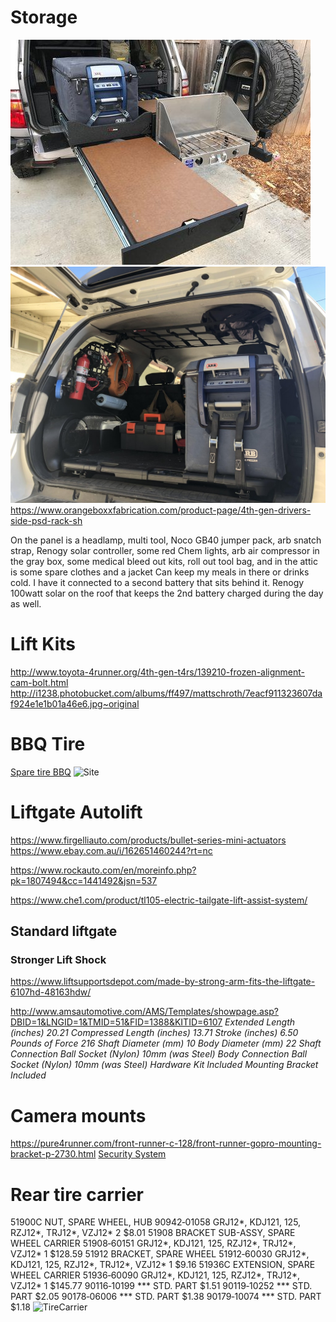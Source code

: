<!-- TITLE: Mods -->
<!-- SUBTITLE: A quick summary of Mods -->
# Storage
![Img 20180225 Wa 0000](/uploads/img-20180225-wa-0000.jpg "Img 20180225 Wa 0000")
![Trunk 4 Runner](/uploads/trunk-4-runner.jpg "Trunk 4 Runner")
https://www.orangeboxxfabrication.com/product-page/4th-gen-drivers-side-psd-rack-sh

On the panel is a headlamp, multi tool, Noco GB40 jumper pack, arb snatch strap, Renogy solar controller, some red Chem lights, arb air compressor in the gray box, some medical bleed out kits, roll out tool bag, and in the attic is some spare clothes and a jacket
Can keep my meals in there or drinks cold. I have it connected to a second battery that sits behind it. Renogy 100watt solar on the roof that keeps the 2nd battery charged during the day as well.
# Lift Kits
http://www.toyota-4runner.org/4th-gen-t4rs/139210-frozen-alignment-cam-bolt.html
http://i1238.photobucket.com/albums/ff497/mattschroth/7eacf911323607daf924e1e1b01a46e6.jpg~original
# BBQ Tire
[Spare tire BBQ](https://www.frontrunneroutfitters.com/en/us/front-runner-spare-tire-mount-braai-bbq-grate.html)
![Site](https://lh6.googleusercontent.com/KiS28pt63O3_HQB5iwcKcAxO-tUQq0DzsMcN5422o-Z2dxe3WeAQFS5wUk_QB8-oMdQQIhUWFkiwYr_HcgkQ=w1920-h949-rw)

# Liftgate Autolift
https://www.firgelliauto.com/products/bullet-series-mini-actuators
https://www.ebay.com.au/i/162651460244?rt=nc

https://www.rockauto.com/en/moreinfo.php?pk=1807494&cc=1441492&jsn=537


https://www.che1.com/product/tl105-electric-tailgate-lift-assist-system/

## Standard liftgate
### Stronger Lift Shock
https://www.liftsupportsdepot.com/made-by-strong-arm-fits-the-liftgate-6107hd-48163hdw/


http://www.amsautomotive.com/AMS/Templates/showpage.asp?DBID=1&LNGID=1&TMID=51&FID=1388&KITID=6107
*Extended Length (inches)	20.21
Compressed Length (inches)	13.71
Stroke (inches)	6.50
Pounds of Force	216
Shaft Diameter (mm)	10
Body Diameter (mm)	22
Shaft Connection	Ball Socket (Nylon) 10mm (was Steel)
Body Connection	Ball Socket (Nylon) 10mm (was Steel)
Hardware Kit	Included
Mounting Bracket	Included*

# Camera mounts
https://pure4runner.com/front-runner-c-128/front-runner-gopro-mounting-bracket-p-2730.html
[Security System](https://www.amazon.com/Amcrest-1080P-Lite-Security-Included-AMDVTENL8-4B-B/dp/B074SYYV3J/ref=sr_1_20?s=electronics&ie=UTF8&qid=1522166346&sr=1-20&keywords=camera+30fps+security)

# Rear tire carrier
51900C	NUT, SPARE WHEEL, HUB
90942‑01058	GRJ12*, KDJ121, 125, RZJ12*, TRJ12*, VZJ12*	2	$8.01
51908	BRACKET SUB-ASSY, SPARE WHEEL CARRIER
51908‑60151	GRJ12*, KDJ121, 125, RZJ12*, TRJ12*, VZJ12*	1	$128.59
51912	BRACKET, SPARE WHEEL
51912‑60030	GRJ12*, KDJ121, 125, RZJ12*, TRJ12*, VZJ12*	1	$9.16
51936C	EXTENSION, SPARE WHEEL CARRIER
51936‑60090	GRJ12*, KDJ121, 125, RZJ12*, TRJ12*, VZJ12*	1	$145.77
90116‑10199	*** STD. PART	$1.51
90119‑10252	*** STD. PART	$2.05
90178‑06006	*** STD. PART	$1.38
90179‑10074	*** STD. PART	$1.18
![TireCarrier](/uploads/tirecarrier.png "Tire Carrier")

